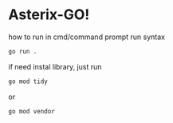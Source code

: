 # Asterix-GO!
how to run
in cmd/command prompt run syntax 
```bash
go run .
```
if need instal library, just run
```bash
go mod tidy
```
or
```bash
go mod vendor
```
